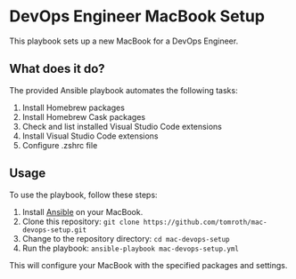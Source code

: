 # DevOps Engineer MacBook Setup

This playbook sets up a new MacBook for a DevOps Engineer.

## What does it do?

The provided Ansible playbook automates the following tasks:

1. Install Homebrew packages
2. Install Homebrew Cask packages
3. Check and list installed Visual Studio Code extensions
4. Install Visual Studio Code extensions
5. Configure .zshrc file

## Usage

To use the playbook, follow these steps:

1. Install [Ansible](https://docs.ansible.com/ansible/latest/installation_guide/intro_installation.html) on your MacBook.
2. Clone this repository: `git clone https://github.com/tomroth/mac-devops-setup.git`
3. Change to the repository directory: `cd mac-devops-setup`
4. Run the playbook: `ansible-playbook mac-devops-setup.yml`

This will configure your MacBook with the specified packages and settings.
